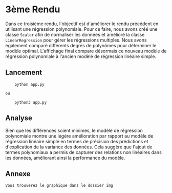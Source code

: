 # **3ème Rendu**

Dans ce troisième rendu, l'objectif est d'améliorer le rendu précédent en utilisant une régression polynomiale. Pour ce faire, nous avons créé une classe `Scaler` afin de normaliser les données et amélioré la classe `LinearRegression` pour gérer les régressions multiples.
Nous avons également comparé différents degrés de polynômes pour déterminer le modèle optimal. L'affichage final compare désormais ce nouveau modèle de régression polynomiale à l'ancien modèle de régression linéaire simple.


## Lancement

```
	python app.py
```

    ou

```
	python3 app.py
```

## Analyse

   Bien que les différences soient minimes, le modèle de régression polynomiale montre une légère amélioration par rapport au modèle de régression linéaire simple en termes de précision des prédictions et d'explication de la variance des données. Cela suggère que l'ajout de termes polynomiaux a permis de capturer des relations non linéaires dans les données, améliorant ainsi la performance du modèle.

## Annexe

    Vous trouverez le graphique dans le dossier img
